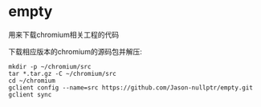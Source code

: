 # empty
用来下载chromium相关工程的代码

下载相应版本的chromium的源码包并解压:
```shell
mkdir -p ~/chromium/src
tar *.tar.gz -C ~/chromium/src
cd ~/chromium
gclient config --name=src https://github.com/Jason-nullptr/empty.git
gclient sync
